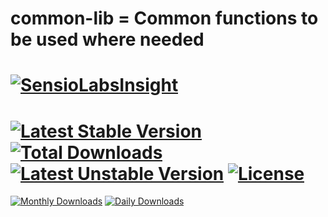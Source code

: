 common-lib = Common functions to be used where needed 
==========
[![SensioLabsInsight](https://insight.sensiolabs.com/projects/f824c5da-de46-446b-91ea-68a493abdf6a/big.png)](https://insight.sensiolabs.com/projects/f824c5da-de46-446b-91ea-68a493abdf6a)
==========
[![Latest Stable Version](https://poser.pugx.org/danielgp/common-lib/v/stable)](https://packagist.org/packages/danielgp/common-lib)
[![Total Downloads](https://poser.pugx.org/danielgp/common-lib/downloads)](https://packagist.org/packages/danielgp/common-lib)
[![Latest Unstable Version](https://poser.pugx.org/danielgp/common-lib/v/unstable)](https://packagist.org/packages/danielgp/common-lib)
[![License](https://poser.pugx.org/danielgp/common-lib/license)](https://packagist.org/packages/danielgp/common-lib)
==========
[![Monthly Downloads](https://poser.pugx.org/danielgp/common-lib/d/monthly)](https://packagist.org/packages/danielgp/common-lib)
[![Daily Downloads](https://poser.pugx.org/danielgp/common-lib/d/daily)](https://packagist.org/packages/danielgp/common-lib)
